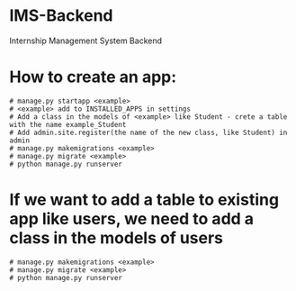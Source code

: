 # IMS-Backend
Internship Management System Backend 


# How to create an app:
    # manage.py startapp <example>
    # <example> add to INSTALLED_APPS in settings
    # Add a class in the models of <example> like Student - crete a table with the name example_Student
    # Add admin.site.register(the name of the new class, like Student) in admin
    # manage.py makemigrations <example>
    # manage.py migrate <example>
    # python manage.py runserver
# If we want to add a table to existing app like users, we need to add a class in the models of users
    # manage.py makemigrations <example>
    # manage.py migrate <example>
    # python manage.py runserver
